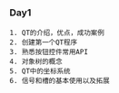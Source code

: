 ### Day1
    1. QT的介绍，优点，成功案例
    2. 创建第一个QT程序
    3. 熟悉按钮控件常用API
    4. 对象树的概念
    5. QT中的坐标系统
    6. 信号和槽的基本使用以及拓展